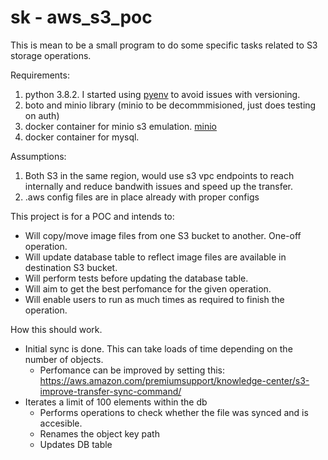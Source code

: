 # sk - aws_s3_poc

This is mean to be a small program to do some specific tasks related to S3 storage operations.

Requirements:

1. python 3.8.2. I started using [pyenv](https://github.com/pyenv/pyenv) to avoid issues with versioning.
2. boto and minio library (minio to be decommmisioned, just does testing on auth)
3. docker container for minio s3 emulation. [minio](https://github.com/minio/minio)
4. docker container for mysql.

Assumptions:
1. Both S3 in the same region, would use s3 vpc endpoints to reach internally and reduce bandwith issues and speed up the transfer.
2. .aws config files are in place already with proper configs

This project is for a POC and intends to:

- Will copy/move image files from one S3 bucket to another. One-off operation.
- Will update database table to reflect image files are available in destination S3 bucket.
- Will perform tests before updating the database table.
- Will aim to get the best perfomance for the given operation.
- Will enable users to run as much times as required to finish the operation.

How this should work.

- Initial sync is done. This can take loads of time depending on the number of objects. 
    - Perfomance can be improved by setting this: https://aws.amazon.com/premiumsupport/knowledge-center/s3-improve-transfer-sync-command/
- Iterates a limit of 100 elements within the db
    - Performs operations to check whether the file was synced and is accesible.
    - Renames the object key path
    - Updates DB table
